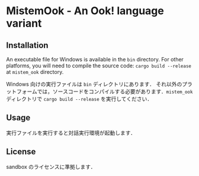 # MistemOok - An Ook! language variant

## Installation

An executable file for Windows is available in the `bin` directory.
For other platforms, you will need to compile the source code: `cargo build --release` at `mistem_ook` directory.

Windows 向けの実行ファイルは `bin` ディレクトリにあります．
それ以外のプラットフォームでは，ソースコードをコンパイルする必要があります．`mistem_ook` ディレクトリで `cargo build --release` を実行してください．

## Usage

実行ファイルを実行すると対話実行環境が起動します．

## License

sandbox のライセンスに準拠します．
